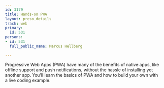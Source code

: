 ```yaml
---
id: 3179
title: Hands-on PWA
layout: preso_details
track: web
primary:
  id: 531
persons:
- id: 531
  full_public_name: Marcus Hellberg

---
```

Progressive Web Apps (PWA) have many of the benefits of native apps, like offline support and push notifications, without the hassle of installing yet another app. You'll learn the basics of PWA and how to build your own with a live coding example. 